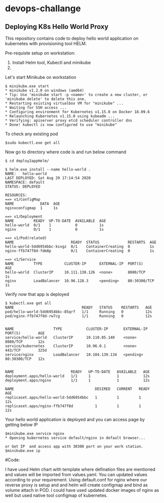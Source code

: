 

# devops-challange
## Deploying K8s Hello World Proxy

This repository contains code to deploy hello world application on kubernetes with provisioning tool HELM.

Pre-requiste setup on workstation:
1. Install Helm tool,  Kubectl and  minikube 
2. 

Let's start Minikube on workstation

```
$ minikube.exe start
* minikube v1.2.0 on windows (amd64)
* Tip: Use 'minikube start -p <name>' to create a new cluster, or 'minikube delete' to delete this one.
* Restarting existing virtualbox VM for "minikube" ...
* Waiting for SSH access ...
* Configuring environment for Kubernetes v1.15.0 on Docker 18.09.6
* Relaunching Kubernetes v1.15.0 using kubeadm ...
* Verifying: apiserver proxy etcd scheduler controller dns
* Done! kubectl is now configured to use "minikube"
```

To check any existing pod
```
$sudo kubectl.exe get all

```

Now go to directory where code is and run below command
```
$ cd deploy2appHelm/

$ helm.exe install --name hello-world .
NAME:   hello-world
LAST DEPLOYED: Sat Aug 29 17:14:54 2020
NAMESPACE: default
STATUS: DEPLOYED

RESOURCES:
==> v1/ConfigMap
NAME            DATA  AGE
nginxconfigmap  1     1s

==> v1/Deployment
NAME         READY  UP-TO-DATE  AVAILABLE  AGE
hello-world  0/1    1           0          1s
nginx        0/1    1           0          1s

==> v1/Pod(related)
NAME                          READY  STATUS             RESTARTS  AGE
hello-world-5dd6954bbc-ksvgz  0/1    ContainerCreating  0         1s
nginx-ffb747f8d-fdm8p         0/1    ContainerCreating  0         1s

==> v1/Service
NAME         TYPE          CLUSTER-IP      EXTERNAL-IP  PORT(S)       AGE
hello-world  ClusterIP     10.111.138.126  <none>       8080/TCP      1s
nginx        LoadBalancer  10.96.128.3     <pending>    80:30300/TCP  1s

```
Verify now that app is deployed 
```
$ kubectl.exe get all
NAME                               READY   STATUS    RESTARTS   AGE
pod/hello-world-5dd6954bbc-85qrf   1/1     Running   0          12s
pod/nginx-ffb747f8d-rw7cg          1/1     Running   0          12s


NAME                  TYPE           CLUSTER-IP       EXTERNAL-IP   PORT(S)        AGE
service/hello-world   ClusterIP      10.110.85.140    <none>        8080/TCP       12s
service/kubernetes    ClusterIP      10.96.0.1        <none>        443/TCP        325d
service/nginx         LoadBalancer   10.104.139.134   <pending>     80:30300/TCP   12s


NAME                          READY   UP-TO-DATE   AVAILABLE   AGE
deployment.apps/hello-world   1/1     1            1           12s
deployment.apps/nginx         1/1     1            1           12s

NAME                                     DESIRED   CURRENT   READY   AGE
replicaset.apps/hello-world-5dd6954bbc   1         1         1       12s
replicaset.apps/nginx-ffb747f8d          1         1         1       12s
```

Your hello world application is deployed and you can access page by getting below IP
```
$minikube.exe service nginx
* Opening kubernetes service default/nginx in default browser...

or Get IP  and access app with 30300 port on your work station.
$minikube.exe ip
```

#Code:

I have used Helm chart with template where defination files are mentioned and values will be imported from values.yaml. You can updated values according to your requirement. Using default.conf for nginx where our reverse proxy is setup and and helm will create configmap and bind as volume attach in POD. I could have used updated docker images of nginx as well but used native tool configmap of kubernetes. 